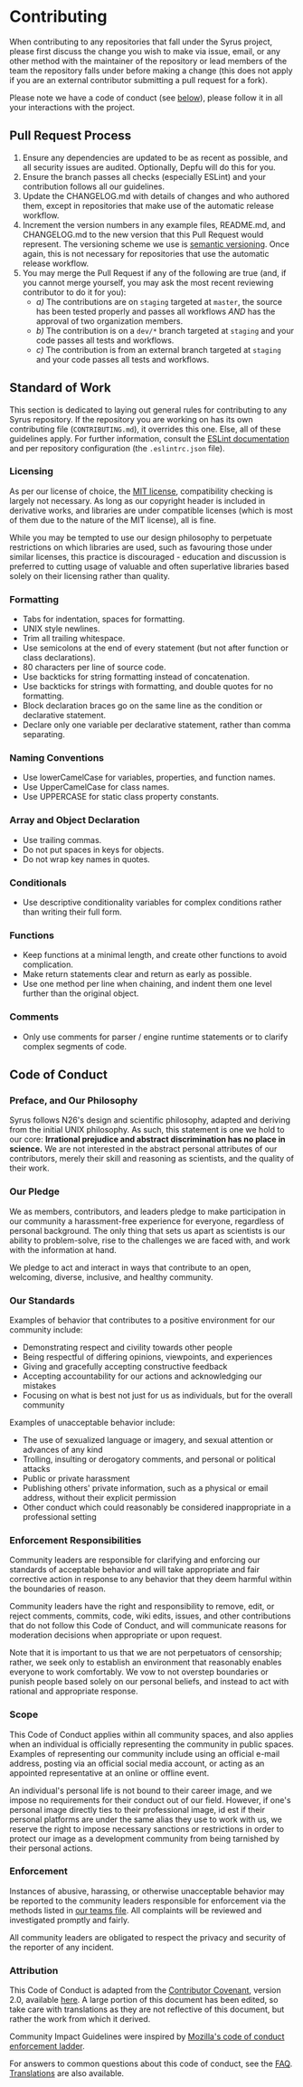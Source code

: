 # Contributing

When contributing to any repositories that fall under the Syrus project, please
first discuss the change you wish to make via issue, email, or any other method
with the maintainer of the repository or lead members of the team the repository
falls under before making a change (this does not apply if you are an external
contributor submitting a pull request for a fork).

Please note we have a code of conduct (see [below][coc]), please follow it in
all your interactions with the project.

[coc]: CONTRIBUTING.md#code-of-conduct

## Pull Request Process

1. Ensure any dependencies are updated to be as recent as possible,
   and all security issues are audited. Optionally, Depfu will do this for you.
2. Ensure the branch passes all checks (especially ESLint) and your contribution
   follows all our guidelines.
3. Update the CHANGELOG.md with details of changes and who authored them, except
   in repositories that make use of the automatic release workflow.
4. Increment the version numbers in any example files, README.md, and
   CHANGELOG.md to the new version that this Pull Request would represent.
   The versioning scheme we use is [semantic versioning][semver]. Once again,
   this is not necessary for repositories that use the automatic release
   workflow.
5. You may merge the Pull Request if any of the following are true (and, if you
   cannot merge yourself, you may ask the most recent reviewing contributor to
   do it for you):
   * *a)* The contributions are on `staging` targeted at `master`, the source
   has been tested properly and passes all workflows *AND* has the approval of
   two organization members.
   * *b)* The contribution is on a `dev/*` branch targeted at `staging` and your
   code passes all tests and workflows.
   * *c)* The contribution is from an external branch targeted at `staging` and
   your code passes all tests and workflows.

[semver]: https://semver.org

## Standard of Work

This section is dedicated to laying out general rules for contributing to any
Syrus repository. If the repository you are working on has its own contributing
file (`CONTRIBUTING.md`), it overrides this one. Else, all of these guidelines
apply. For further information, consult the [ESLint documentation][eslint] and 
per repository configuration (the `.eslintrc.json` file).



[eslint]: https://eslint.org

### Licensing

As per our license of choice, the [MIT license][license], compatibility checking
is largely not necessary. As long as our copyright header is included in
derivative works, and libraries are under compatible licenses (which is most of
them due to the nature of the MIT license), all is fine.

While you may be tempted to use our design philosophy to perpetuate restrictions
on which libraries are used, such as favouring those under similar licenses,
this practice is discouraged - education and discussion is preferred to cutting
usage of valuable and often superlative libraries based solely on their
licensing rather than quality.

[license]: LICENSE

### Formatting

* Tabs for indentation, spaces for formatting.
* UNIX style newlines.
* Trim all trailing whitespace.
* Use semicolons at the end of every statement (but not after function or class
  declarations).
* 80 characters per line of source code.
* Use backticks for string formatting instead of concatenation.
* Use backticks for strings with formatting, and double quotes for no
  formatting.
* Block declaration braces go on the same line as the condition or declarative
  statement.
* Declare only one variable per declarative statement, rather than comma
  separating.

### Naming Conventions

* Use lowerCamelCase for variables, properties, and function names.
* Use UpperCamelCase for class names.
* Use UPPERCASE for static class property constants.

### Array and Object Declaration

* Use trailing commas.
* Do not put spaces in keys for objects.
* Do not wrap key names in quotes.

### Conditionals

* Use descriptive conditionality variables for complex conditions rather than
  writing their full form.

### Functions

* Keep functions at a minimal length, and create other functions to avoid
  complication.
* Make return statements clear and return as early as possible.
* Use one method per line when chaining, and indent them one level further than
  the original object.

### Comments

* Only use comments for parser / engine runtime statements or to clarify complex
  segments of code.

## Code of Conduct

### Preface, and Our Philosophy

Syrus follows N26's design and scientific philosophy, adapted and deriving from
the initial UNIX philosophy. As such, this statement is one we hold to our core:
**Irrational prejudice and abstract discrimination has no place in science.**
We are not interested in the abstract personal attributes of our contributors,
merely their skill and reasoning as scientists, and the quality of their work.

### Our Pledge

We as members, contributors, and leaders pledge to make participation in our
community a harassment-free experience for everyone, regardless of personal
background. The only thing that sets us apart as scientists is our ability to
problem-solve, rise to the challenges we are faced with, and work with the
information at hand.

We pledge to act and interact in ways that contribute to an open, welcoming,
diverse, inclusive, and healthy community.

### Our Standards

Examples of behavior that contributes to a positive environment for our
community include:

* Demonstrating respect and civility towards other people
* Being respectful of differing opinions, viewpoints, and experiences
* Giving and gracefully accepting constructive feedback
* Accepting accountability for our actions and acknowledging our mistakes
* Focusing on what is best not just for us as individuals, but for the
  overall community

Examples of unacceptable behavior include:

* The use of sexualized language or imagery, and sexual attention or
  advances of any kind
* Trolling, insulting or derogatory comments, and personal or political attacks
* Public or private harassment
* Publishing others' private information, such as a physical or email
  address, without their explicit permission
* Other conduct which could reasonably be considered inappropriate in a
  professional setting

### Enforcement Responsibilities

Community leaders are responsible for clarifying and enforcing our standards of
acceptable behavior and will take appropriate and fair corrective action in
response to any behavior that they deem harmful within the boundaries of reason.

Community leaders have the right and responsibility to remove, edit, or reject
comments, commits, code, wiki edits, issues, and other contributions that do not
follow this Code of Conduct, and will communicate reasons for moderation
decisions when appropriate or upon request.

Note that it is important to us that we are not perpetuators of censorship;
rather, we seek only to establish an environment that reasonably enables
everyone to work comfortably. We vow to not overstep boundaries or punish people
based solely on our personal beliefs, and instead to act with rational and
appropriate response.

### Scope

This Code of Conduct applies within all community spaces, and also applies when
an individual is officially representing the community in public spaces.
Examples of representing our community include using an official e-mail address,
posting via an official social media account, or acting as an appointed
representative at an online or offline event.

An individual's personal life is not bound to their career image, and we impose
no requirements for their conduct out of our field. However, if one's personal
image directly ties to their professional image, id est if their personal 
platforms are under the same alias they use to work with us, we reserve the 
right to impose necessary sanctions or restrictions in order to protect our
image as a development community from being tarnished by their personal actions.

### Enforcement

Instances of abusive, harassing, or otherwise unacceptable behavior may be
reported to the community leaders responsible for enforcement via the methods
listed in [our teams file][teams].
All complaints will be reviewed and investigated promptly and fairly.

All community leaders are obligated to respect the privacy and security of the
reporter of any incident.

[teams]: TEAMS.md

### Attribution

This Code of Conduct is adapted from the [Contributor Covenant][homepage],
version 2.0, available [here][version]. A large portion of this document has
been edited, so take care with translations as they are not reflective of this
document, but rather the work from which it derived.

Community Impact Guidelines were inspired by [Mozilla's code of conduct
enforcement ladder](https://github.com/mozilla/diversity).

For answers to common questions about this code of conduct, see the [FAQ][faq]. 
[Translations][translations] are also available.


[homepage]: https://www.contributor-covenant.org
[version]: https://www.contributor-covenant.org/version/2/0/code_of_conduct.html
[faq]: https://www.contributor-covenant.org/faq
[translations]: https://www.contributor-covenant.org/translations
